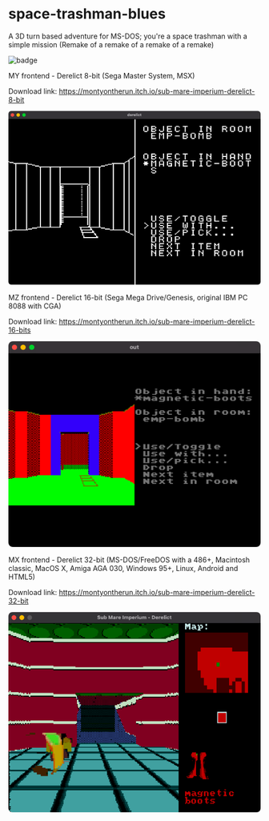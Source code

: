 # space-trashman-blues
A 3D turn based adventure for MS-DOS; you're a space trashman with a simple mission (Remake of a remake of a remake of a remake)

![badge](https://img.shields.io/endpoint?url=https://gist.githubusercontent.com/TheFakeMontyOnTheRun/d5c8f0e046da0ddc04c43cff251f661c/raw/space-trashman-blues-tests.json)

MY frontend - Derelict 8-bit (Sega Master System, MSX)

Download link: https://montyontherun.itch.io/sub-mare-imperium-derelict-8-bit

![ ](derelict8.png)

MZ frontend - Derelict 16-bit (Sega Mega Drive/Genesis, original IBM PC 8088 with CGA)

Download link: https://montyontherun.itch.io/sub-mare-imperium-derelict-16-bits

![ ](derelict16.png)

MX frontend - Derelict 32-bit (MS-DOS/FreeDOS with a 486+, Macintosh classic, MacOS X, Amiga AGA 030, Windows 95+, Linux, Android and HTML5)

Download link: https://montyontherun.itch.io/sub-mare-imperium-derelict-32-bit

![ ](derelict32.png)
